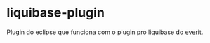 # liquibase-plugin
Plugin do eclipse que funciona com o plugin pro liquibase do [everit](https://github.com/roberto-filho/osgi-liquibase-bundle).
